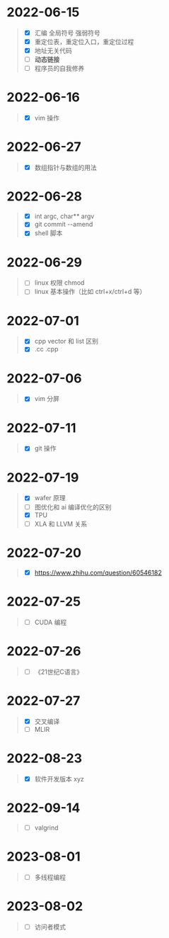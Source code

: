# 2022-06-15

> - [x] 汇编 全局符号 强弱符号
> - [x] 重定位表，重定位入口，重定位过程
> - [x] 地址无关代码
> - [ ] **动态链接**
> - [ ] 程序员的自我修养

# 2022-06-16

> - [x] vim 操作

# 2022-06-27

> - [x] 数组指针与数组的用法

# 2022-06-28

> - [x] int argc, char** argv
> - [x] git commit --amend
> - [x] shell 脚本

# 2022-06-29

> - [ ] linux 权限 chmod
> - [ ] linux 基本操作（比如 ctrl+x/ctrl+d 等）

# 2022-07-01

> - [x] cpp vector 和 list 区别
> - [x] .cc .cpp

# 2022-07-06

> - [x] vim 分屏

# 2022-07-11

> - [x] git 操作

# 2022-07-19

> - [x] wafer 原理
> - [ ] 图优化和 ai 编译优化的区别
> - [x] TPU
> - [ ] XLA 和 LLVM 关系

# 2022-07-20

> - [x] https://www.zhihu.com/question/60546182

# 2022-07-25

> - [ ] CUDA 编程

# 2022-07-26

> - [ ] 《21世纪C语言》

# 2022-07-27

> - [x] 交叉编译
> - [ ] MLIR

# 2022-08-23

> - [x] 软件开发版本 xyz

# 2022-09-14

> - [ ] valgrind

# 2023-08-01

> - [ ] 多线程编程

# 2023-08-02

> - [ ] 访问者模式
